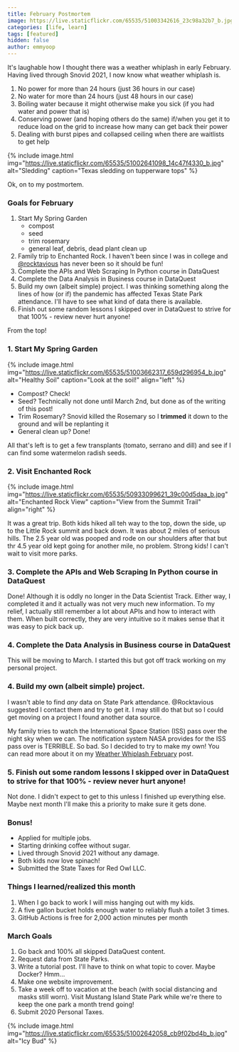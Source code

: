 ```yaml
---
title: February Postmortem
image: https://live.staticflickr.com/65535/51003342616_23c98a32b7_b.jpg
categories: [life, learn]
tags: [featured]
hidden: false
author: emmyoop
---
```


It's laughable how I thought there was a weather whiplash in early February.  Having lived through Snovid 2021, I now know what weather whiplash is.  

1. No power for more than 24 hours (just 36 hours in our case)
2. No water for more than 24 hours (just 48 hours in our case)
3. Boiling water because it might otherwise make you sick (if you had water and power that is)
4. Conserving power (and hoping others do the same) if/when you get it to reduce load on the grid to increase how many can get back their power
5. Dealing with burst pipes and collapsed ceiling when there are waitlists to get help

{% include image.html img="https://live.staticflickr.com/65535/51002641098_14c47f4330_b.jpg" alt="Sledding" caption="Texas sledding on tupperware tops" %}

Ok, on to my postmortem.

### Goals for February

1. Start My Spring Garden
    - compost
    - seed
    - trim rosemary
    - general leaf, debris, dead plant clean up
2. Family trip to Enchanted Rock.  I haven't been since I was in college and [@rocktavious](https://twitter.com/Rocktavious) has never been so it should be fun!  
3. Complete the APIs and Web Scraping In Python course in DataQuest
4. Complete the Data Analysis in Business course in DataQuest
4. Build my own (albeit simple) project.  I was thinking something along the lines of how (or if) the pandemic has affected Texas State Park attendance.  I'll have to see what kind of data there is available.
5. Finish out some random lessons I skipped over in DataQuest to strive for that 100% - review never hurt anyone!

From the top!

### 1. Start My Spring Garden

{% include image.html img="https://live.staticflickr.com/65535/51003662317_659d296954_b.jpg" alt="Healthy Soil" caption="Look at the soil!" align="left" %}

- Compost?  Check!
- Seed? Technically not done until March 2nd, but done as of the writing of this post!
- Trim Rosemary? Snovid killed the Rosemary so I **trimmed** it down to the ground and will be replanting it
- General clean up?  Done!

All that's left is to get a few transplants (tomato, serrano and dill) and see if I can find some watermelon radish seeds.

### 2. Visit Enchanted Rock

{% include image.html img="https://live.staticflickr.com/65535/50933099621_39c00d5daa_b.jpg" alt="Enchanted Rock View" caption="View from the Summit Trail" align="right" %}

It was a great trip.  Both kids hiked all teh way to the top, down the side, up to the Little Rock summit and back down.  It was about 2 miles of serious hills.  The 2.5 year old was pooped and rode on our shoulders after that but thr 4.5 year old kept going for another mile, no problem.  Strong kids!  I can't wait to visit more parks.

### 3. Complete the APIs and Web Scraping In Python course in DataQuest

Done!  Although it is oddly no longer in the Data Scientist Track.  Either way, I completed it and it actually was not very much new information.  To my relief, I actually still remember a lot about APIs and how to interact with them.  When built correctly, they are very intuitive so it makes sense that it was easy to pick back up.

### 4. Complete the Data Analysis in Business course in DataQuest

This will be moving to March.  I started this but got off track working on my personal project.

### 4. Build my own (albeit simple) project.  

I wasn't able to find *any* data on State Park attendance.  @Rocktavious suggested I contact them and try to get it.  I may still do that but so I could get moving on a project I found another data source.  

My family tries to watch the International Space Station (ISS) pass over the night sky when we can.  The notification system NASA provides for the ISS pass over is TERRIBLE.  So bad.  So I decided to try to make my own!  You can read more about it on my [Weather Whiplash February](/february-progress) post. 

### 5. Finish out some random lessons I skipped over in DataQuest to strive for that 100% - review never hurt anyone!

Not done.  I didn't expect to get to this unless I finished up everything else.  Maybe next month I'll make this a priority to make sure it gets done.

### Bonus!

- Applied for multiple jobs.
- Starting drinking coffee without sugar.
- Lived through Snovid 2021 without any damage.
- Both kids now love spinach!
- Submitted the State Taxes for Red Owl LLC.

### Things I learned/realized this month

1. When I go back to work I will miss hanging out with my kids.
2. A five gallon bucket holds enough water to reliably flush a toilet 3 times.
3. GitHub Actions is free for 2,000 action minutes per month

### March Goals

1. Go back and 100% all skipped DataQuest content.
2. Request data from State Parks.
3. Write a tutorial post.  I'll have to think on what topic to cover.  Maybe Docker?  Hmm...
4. Make one website improvement.
5. Take a week off to vacation at the beach (with social distancing and masks still worn).  Visit Mustang Island State Park while we're there to keep the one park a month trend going!
6. Submit 2020 Personal Taxes.

{% include image.html img="https://live.staticflickr.com/65535/51002642058_cb9f02bd4b_b.jpg" alt="Icy Bud" %}
